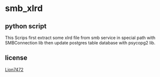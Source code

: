 # smb_xlrd
## python script

This Scrips first extract some xlrd file from smb service in special path with SMBConnection lib then update postgres table database with psycopg2 lib.

## license
[Lion7472](https://github.com/lion7472)
